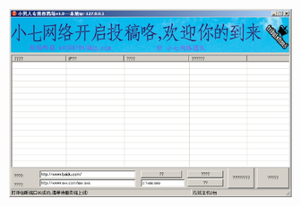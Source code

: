 ![Screenshot](https://raw.githubusercontent.com/Cryakl/Ultimate-RAT-Collection/refs/heads/main/Xiaoqiyjc/Screenshot.png)
